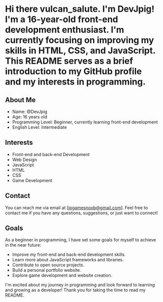 # Hi there vulcan_salute. I'm DevJpig! I'm a 16-year-old front-end development enthusiast. I'm currently focusing on improving my skills in HTML, CSS, and JavaScript. This README serves as a brief introduction to my GitHub profile and my interests in programming.

## About Me
- Name: @DevJpig
- Age: 16 years old
- Programming Level: Beginner, currently learning front-end development
- English Level: Intermediate

## Interests
- Front-end and back-end Development
- Web Design
- JavaScript
- HTML
- CSS
- Game Development

## Contact
You can reach me via email at [jpgamesnoob@gmail.com]. Feel free to contact me if you have any questions, suggestions, or just want to connect!

## Goals
As a beginner in programming, I have set some goals for myself to achieve in the near future:

- Improve my front-end and back-end development skills.
- Learn more about JavaScript frameworks and libraries.
- Contribute to open source projects.
- Build a personal portfolio website.
- Explore game development and website creation.

I'm excited about my journey in programming and look forward to learning and growing as a developer!
Thank you for taking the time to read my README. 
